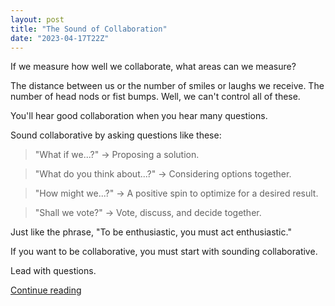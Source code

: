 ```yaml
---
layout: post
title: "The Sound of Collaboration"
date: "2023-04-17T22Z"
---
```


If we measure how well we collaborate, what areas can we measure?

The distance between us or the number of smiles or laughs we receive. The number of head nods or fist bumps. Well, we can't control all of these.

You'll hear good collaboration when you hear many questions.

Sound collaborative by asking questions like these:

> "What if we...?" -> Proposing a solution.

> "What do you think about...?" -> Considering options together.

> "How might we...?" -> A positive spin to optimize for a desired result.

> "Shall we vote?" -> Vote, discuss, and decide together.

Just like the phrase, "To be enthusiastic, you must act enthusiastic."

If you want to be collaborative, you must start with sounding collaborative.

Lead with questions.

[Continue reading](/note-the-collective)
